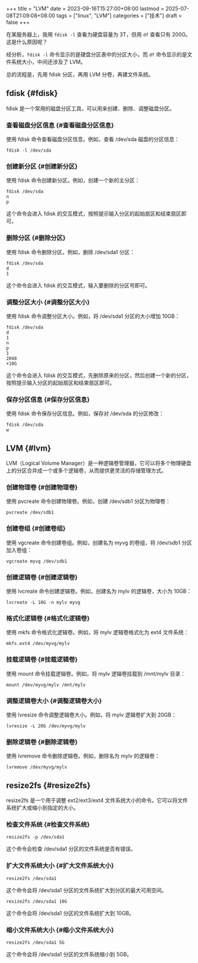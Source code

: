 +++
title = "LVM"
date = 2023-09-16T15:27:00+08:00
lastmod = 2025-07-08T21:09:08+08:00
tags = ["linux", "LVM"]
categories = ["技术"]
draft = false
+++

在某服务器上，我用 `fdisk -l` 查看为硬盘容量为 3T，但用 `df` 查看只有 200G。这是什么原因呢？ <br/>

经分析，​`fdisk -l` 命令显示的是硬盘分区表中的分区大小，而 `df` 命令显示的是文件系统大小，中间还涉及了 LVM。 <br/>

总的流程是，先用 fdisk 分区，再用 LVM 分卷，再建文件系统。 <br/>

<!--more-->


## fdisk {#fdisk}

fdisk 是一个常用的磁盘分区工具，可以用来创建、删除、调整磁盘分区。 <br/>


### 查看磁盘分区信息 {#查看磁盘分区信息}

使用 fdisk 命令查看磁盘分区信息。例如，查看 /dev/sda 磁盘的分区信息： <br/>

```shell
fdisk -l /dev/sda
```


### 创建新分区 {#创建新分区}

使用 fdisk 命令创建新分区。例如，创建一个新的主分区： <br/>

```shell
fdisk /dev/sda
n
p
```

这个命令会进入 fdisk 的交互模式，按照提示输入分区的起始扇区和结束扇区即可。 <br/>


### 删除分区 {#删除分区}

使用 fdisk 命令删除分区。例如，删除 /dev/sda1 分区： <br/>

```shell
fdisk /dev/sda
d
1
```

这个命令会进入 fdisk 的交互模式，输入要删除的分区号即可。 <br/>


### 调整分区大小 {#调整分区大小}

使用 fdisk 命令调整分区大小。例如，将 /dev/sda1 分区的大小增加 10GB： <br/>

```shell
fdisk /dev/sda
d
1
n
p
1
2048
+10G
```

这个命令会进入 fdisk 的交互模式，先删除原来的分区，然后创建一个新的分区，按照提示输入分区的起始扇区和结束扇区即可。 <br/>


### 保存分区信息 {#保存分区信息}

使用 fdisk 命令保存分区信息。例如，保存对 /dev/sda 的分区修改： <br/>

```shell
fdisk /dev/sda
w
```


## LVM {#lvm}

LVM（Logical Volume Manager）是一种逻辑卷管理器，它可以将多个物理硬盘上的分区合并成一个或多个逻辑卷，从而提供更灵活的存储管理方式。 <br/>


### 创建物理卷 {#创建物理卷}

使用 pvcreate 命令创建物理卷。例如，创建 /dev/sdb1 分区为物理卷： <br/>

```shell
pvcreate /dev/sdb1
```


### 创建卷组 {#创建卷组}

使用 vgcreate 命令创建卷组。例如，创建名为 myvg 的卷组，将 /dev/sdb1 分区加入卷组： <br/>

```shell
vgcreate myvg /dev/sdb1
```


### 创建逻辑卷 {#创建逻辑卷}

使用 lvcreate 命令创建逻辑卷。例如，创建名为 mylv 的逻辑卷，大小为 10GB： <br/>

```shell
lvcreate -L 10G -n mylv myvg
```


### 格式化逻辑卷 {#格式化逻辑卷}

使用 mkfs 命令格式化逻辑卷。例如，将 mylv 逻辑卷格式化为 ext4 文件系统： <br/>

```shell
mkfs.ext4 /dev/myvg/mylv
```


### 挂载逻辑卷 {#挂载逻辑卷}

使用 mount 命令挂载逻辑卷。例如，将 mylv 逻辑卷挂载到 /mnt/mylv 目录： <br/>

```shell
mount /dev/myvg/mylv /mnt/mylv
```


### 调整逻辑卷大小 {#调整逻辑卷大小}

使用 lvresize 命令调整逻辑卷大小。例如，将 mylv 逻辑卷扩大到 20GB： <br/>

```shell
lvresize -L 20G /dev/myvg/mylv
```


### 删除逻辑卷 {#删除逻辑卷}

使用 lvremove 命令删除逻辑卷。例如，删除名为 mylv 的逻辑卷： <br/>

```shell
lvremove /dev/myvg/mylv
```


## resize2fs {#resize2fs}

resize2fs 是一个用于调整 ext2/ext3/ext4 文件系统大小的命令。它可以将文件系统扩大或缩小到指定的大小。 <br/>


### 检查文件系统 {#检查文件系统}

```shell
resize2fs -p /dev/sda1
```

这个命令会检查 /dev/sda1 分区的文件系统是否有错误。 <br/>


### 扩大文件系统大小 {#扩大文件系统大小}

```shell
resize2fs /dev/sda1
```

这个命令会将 /dev/sda1 分区的文件系统扩大到分区的最大可用空间。 <br/>

```shell
resize2fs /dev/sda1 10G
```

这个命令会将 /dev/sda1 分区的文件系统扩大到 10GB。 <br/>


### 缩小文件系统大小 {#缩小文件系统大小}

```shell
resize2fs /dev/sda1 5G
```

这个命令会将 /dev/sda1 分区的文件系统缩小到 5GB。

